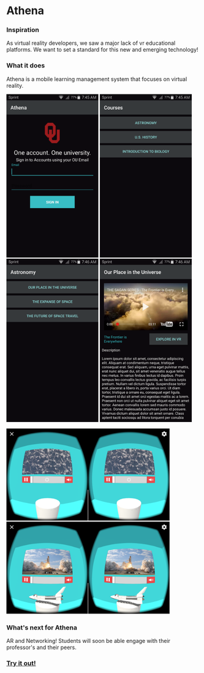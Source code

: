 # Athena

### Inspiration
As virtual reality developers, we saw a major lack of vr educational platforms. We want to set a standard for this new and emerging technology!

### What it does
Athena is a mobile learning management system that focuses on virtual reality.

<img src="images/SingleSignOn.png" alt="Single Sign On" width="240" height="426"/> <img src="images/Courses.png" alt="Courses" width="240" height="426"/> <img src="images/Lessons.png" alt="Lessons" width="240" height="426"/>
<img src="images/LessonView.png" alt="Lesson View" width="240" height="426"/> 

<img src="images/VRVideo.png" alt="VR Video" width="426" height="240"/> <img src="images/VRModel.png" alt="VR Model" width="426" height="240"/>





### What's next for Athena
AR and Networking! Students will soon be able engage with their professor's and their peers.

### [Try it out!](http://getathena.io)
